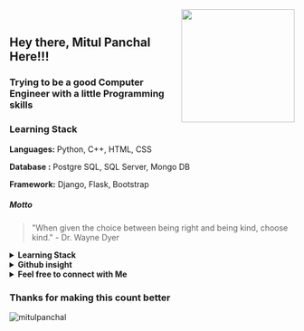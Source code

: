 <img align='right' src='https://media.giphy.com/media/bcKmIWkUMCjVm/giphy.gif' width='200"'>
<br>

## Hey there, Mitul Panchal Here!!!
### Trying to be a good Computer Engineer with a little Programming skills

### Learning Stack
<p> <b>Languages:</b> Python, C++, HTML, CSS </p>
<p> <b>Database :</b> Postgre SQL, SQL Server, Mongo DB </p>
<p> <b>Framework:</b> Django, Flask, Bootstrap </p>

##### Motto

> "When given the choice between being right and being kind, choose kind." - Dr. Wayne Dyer

<details>
  <summary><b>Learning Stack</b></summary>
  <p> <b>Languages:</b> Python, C++, HTML, CSS </p>
  <p> <b>Database :</b> Postgre SQL, SQL Server, Mongo DB </p>
  <p> <b>Framework:</b> Django, Flask, Bootstrap </p>
</details>  

<details>
  <summary><b>Github insight</b></summary>
  <br>
  <img src="https://github-readme-stats.vercel.app/api/top-langs/?username=MitulPanchal&theme=light&layout=compact" />
  <br>
  <img src="https://github-readme-stats.vercel.app/api/?username=MitulPanchal&theme=black&show_icons=true&" />
</details>

<details>
  <summary><b>Feel free to connect with Me</b></summary>
  <br>
  
[![Linkedin Badge](https://img.shields.io/badge/-MitulPanchal-blue?style=flat-square&logo=Linkedin&logoColor=white&link=https://www.linkedin.com/in/MitulPanchal/)](https://www.linkedin.com/in/imitulpanchal/)
[![Instagram Badge](https://img.shields.io/badge/-MitulPanchal-e4405f?style=flat-square&logo=Instagram&logoColor=white&link=https://www.instagram.com/MitulPanchal/)](https://www.instagram.com/imitulpanchal/)
[![Website Badge](https://img.shields.io/badge/-MitulPanchal.co.in-e34f26?style=flat-square&logo=HTML5&logoColor=white&link=https://mitulpanchal.github.io/Portfolio/)](https://mitulpanchal.github.io/Portfolio/)
[![Gmail Badge](https://img.shields.io/badge/-imitulpanchal@gmail.com-d14836?style=flat-square&logo=Gmail&logoColor=white&link=mailto:imitulpanchal@gmail.com)](mailto:imitulpanchal@gmail.com)

</details>

### Thanks for making this count better 
<img src="https://komarev.com/ghpvc/?username=mitulpanchal" alt="mitulpanchal" />
